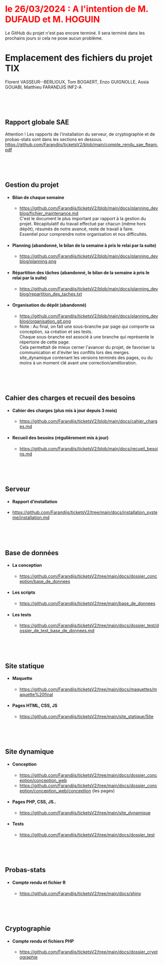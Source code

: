 <h1 style="color:red;">le 26/03/2024 : A l'intention de M. DUFAUD et M. HOGUIN</h1>
Le GitHub du projet n'est pas encore terminé. Il sera terminé dans les prochains jours si cela ne pose aucun problème.

# Emplacement des fichiers du projet TIX
Florent VASSEUR--BERLIOUX, Tom BOGAERT, Enzo GUIGNOLLE, Assia GOUABI, Matthieu FARANDJIS INF2-A

<br><br><br>

## Rapport globale SAE
  Attention ! Les rapports de l'installation du serveur, de cryptographie et de probas-stats sont dans les sections en dessous.<br>
  https://github.com/Farandjis/ticketsV2/blob/main/compte_rendu_sae_fteam.pdf

<br><br><br>
  
## Gestion du projet
- #### Bilan de chaque semaine
  - https://github.com/Farandjis/ticketsV2/blob/main/docs/planning_devblog/fichier_maintenance.md <br>
    C'est le document le plus important par rapport à la gestion du projet. Récapitulatif du travail effectué par chacun (même hors dépôt), résumés de notre avancé, reste de travail à faire.<br>
    Essentiel pour comprendre notre organisation et nos difficultés.
- #### Planning (abandonné, le bilan de la semaine à pris le relai par la suite)
  - https://github.com/Farandjis/ticketsV2/blob/main/docs/planning_devblog/planning.png
- #### Répartition des tâches (abandonné, le bilan de la semaine à pris le relai par la suite)
  - https://github.com/Farandjis/ticketsV2/blob/main/docs/planning_devblog/repartition_des_taches.txt
- #### Organisation du dépôt (abandonné)
  - https://github.com/Farandjis/ticketsV2/blob/main/docs/planning_devblog/organisation_git.png
  - Note :
    Au final, on fait une sous-branche par page qui comporte sa conception, sa création et ses tests.<br>
    Chaque sous-branche est associé à une branche qui représente le répertoire de cette page.<br>
    Cela permettait de mieux cerner l'avancer du projet, de favoriser la communication et d'éviter les conflits lors des merges.<br>
    site_dynamique contenant les versions terminés des pages, ou du moins à un moment clé avant une correction/amélioration.

<br><br><br>

## Cahier des charges et recueil des besoins
- #### Cahier des charges (plus mis à jour depuis 3 mois)
  - https://github.com/Farandjis/ticketsV2/blob/main/docs/cahier_charges.md
- #### Recueil des besoins (régulièrement mis à jour)
  - https://github.com/Farandjis/ticketsV2/blob/main/docs/recueil_besoins.md

<br><br><br>

## Serveur
- #### Rapport d'installation
 - https://github.com/Farandjis/ticketsV2/tree/main/docs/installation_systeme/installation.md

<br><br><br>

## Base de données
- #### La conception
  - https://github.com/Farandjis/ticketsV2/tree/main/docs/dossier_conception/base_de_donnees
- #### Les scripts
  - https://github.com/Farandjis/ticketsV2/tree/main/base_de_donnees
- #### Les tests
  - https://github.com/Farandjis/ticketsV2/tree/main/docs/dossier_test/dossier_de_test_base_de_donnees.md

<br><br><br>

## Site statique
- #### Maquette
  - https://github.com/Farandjis/ticketsV2/tree/main/docs/maquettes/maquette%20final
- #### Pages HTML, CSS, JS
  - https://github.com/Farandjis/ticketsV2/tree/main/site_statique/Site

<br><br><br>
 
## Site dynamique
- #### Conception
  - https://github.com/Farandjis/ticketsV2/tree/main/docs/dossier_conception/conception_web
  - https://github.com/Farandjis/ticketsV2/tree/main/docs/dossier_conception/conception_web/conception (les pages)
- #### Pages PHP, CSS, JS..
  - https://github.com/Farandjis/ticketsV2/tree/main/site_dynamique
- #### Tests
  - https://github.com/Farandjis/ticketsV2/tree/main/docs/dossier_test

<br><br><br>

 ## Probas-stats
 - #### Compte rendu et fichier R
   - https://github.com/Farandjis/ticketsV2/tree/main/docs/shiny

<br><br><br>

  ## Cryptographie
  - #### Compte rendu et fichiers PHP
    - https://github.com/Farandjis/ticketsV2/tree/main/docs/dossier_cryptographie
